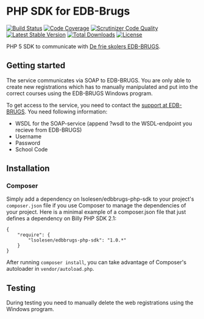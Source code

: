 # PHP SDK for EDB-Brugs

[![Build Status](https://travis-ci.org/vih/edbbrugs-php-sdk.png?branch=master)](https://travis-ci.org/vih/edbbrugs-php-sdk) [![Code Coverage](https://scrutinizer-ci.com/g/lsolesen/edbbrugs-php-sdk/badges/coverage.png?b=master)](https://scrutinizer-ci.com/g/lsolesen/edbbrugs-php-sdk/?branch=master) [![Scrutinizer Code Quality](https://scrutinizer-ci.com/g/lsolesen/edbbrugs-php-sdk/badges/quality-score.png?b=master)](https://scrutinizer-ci.com/g/lsolesen/edbbrugs-php-sdk/?branch=master) [![Latest Stable Version](https://poser.pugx.org/lsolesen/edbbrugs-php-sdk/v/stable)](https://packagist.org/packages/lsolesen/edbbrugs-php-sdk) [![Total Downloads](https://poser.pugx.org/lsolesen/edbbrugs-php-sdk/downloads)](https://packagist.org/packages/lsolesen/edbbrugs-php-sdk) [![License](https://poser.pugx.org/lsolesen/edbbrugs-php-sdk/license)](https://packagist.org/packages/lsolesen/edbbrugs-php-sdk)

PHP 5 SDK to communicate with [De frie skolers EDB-BRUGS](http://edb-brugs.dk).

## Getting started

The service communicates via SOAP to EDB-BRUGS. You are only able to create new registrations which has to manually manipulated and put into the correct courses using the EDB-BRUGS Windows program.

To get access to the service, you need to contact the [support at EDB-BRUGS](http://edb-brugs.dk). You need following information:

- WSDL for the SOAP-service (append ?wsdl to the WSDL-endpoint you recieve from EDB-BRUGS)
- Username
- Password
- School Code

## Installation

### Composer

Simply add a dependency on lsolesen/edbbrugs-php-sdk to your project's `composer.json` file if you use Composer to manage the dependencies of your project. Here is a minimal example of a composer.json file that just defines a dependency on Billy PHP SDK 2.1:

```
{
    "require": {
        "lsolesen/edbbrugs-php-sdk": "1.0.*"
    }
}
```

After running `composer install`, you can take advantage of Composer's autoloader in `vendor/autoload.php`.

## Testing

During testing you need to manually delete the web registrations using the Windows program.

